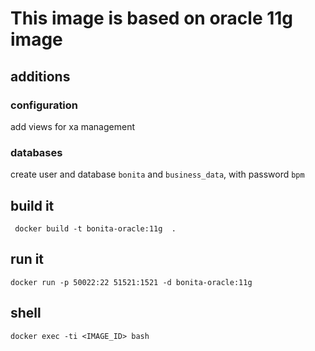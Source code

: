 # This image is based on oracle 11g image

## additions 
 
### configuration

add views for xa management


### databases

create user and database `bonita` and `business_data`, with password `bpm`

## build it

` docker build -t bonita-oracle:11g  .`


## run it

`docker run -p 50022:22 51521:1521 -d bonita-oracle:11g`

## shell

`docker exec -ti <IMAGE_ID> bash`
